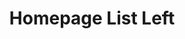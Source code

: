 ---
title: "Homepage List Left"
post_layout: "list" # layout value (full, grid or list)
sidebar: "left" # sidebar value (left, right or false)
---